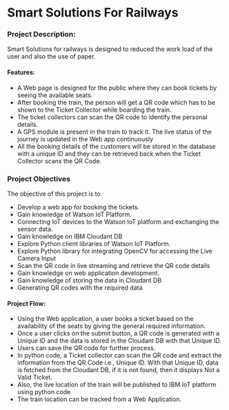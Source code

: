 # Smart Solutions For Railways

### Project Description:

Smart Solutions for railways is designed to reduced the work load of the user and also the use of paper.

#### Features:

- A Web page is designed for the public where they can book tickets by seeing the available seats.
- After booking the train, the person will get a QR code which has to be shown to the Ticket Collector while boarding the train.
- The ticket collectors can scan the QR code to identify the personal details.
- A GPS module is present in the train to track it. The live status of the journey is updated in the Web app continuously
- All the booking details of the customers will be stored in the database with a unique ID and they can be retrieved back when the Ticket Collector scans the QR Code.

### Project Objectives

The objective of this project is to

- Develop a web app for booking the tickets.
- Gain knowledge of Watson IoT Platform.
- Connecting IoT devices to the Watson IoT platform and exchanging the sensor data.
- Gain knowledge on IBM Cloudant DB
- Explore Python client libraries of Watson IoT Platform.
- Explore Python library for integrating OpenCV for accessing the Live Camera Input
- Scan the QR code in live streaming and retrieve the QR code details
- Gain knowledge on web application development.
- Gain knowledge of storing the data in Cloudant DB
- Generating QR codes with the required data

#### Project Flow:

- Using the Web application, a user books a ticket based on the availability of the seats by giving the general required information.
- Once a user clicks on the submit button, a QR code is generated with a Unique ID and the data is stored in the Cloudant DB with that Unique ID.
- Users can save the QR code for further process.
- In python code, a Ticket collector can scan the QR code and extract the information from the QR Code i.e., Unique ID. With that Unique ID, data is fetched from the Cloudant DB, if it is not found, then it displays Not a Valid Ticket.
- Also, the live location of the train will be published to IBM IoT platform using python code
- The train location can be tracked from a Web Application.
